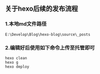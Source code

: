 ## 关于hexo后续的发布流程



### 1.本地md文件路径

`E:\Develop\Blog\hexo-blog\source\_posts`

### 2.编辑好后使用如下命令上传至托管即可

```sehll
hexo clean
hexo g
hexo deploy
```

